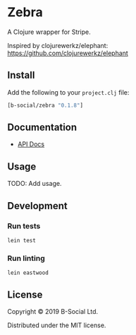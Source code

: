 # Zebra

A Clojure wrapper for Stripe.

Inspired by clojurewerkz/elephant: https://github.com/clojurewerkz/elephant

## Install

Add the following to your `project.clj` file:

```clj
[b-social/zebra "0.1.8"]
```

## Documentation

* [API Docs](http://b-social.github.io/zebra)

## Usage

TODO: Add usage.

## Development

### Run tests
`lein test`

### Run linting
`lein eastwood`

## License

Copyright © 2019 B-Social Ltd.

Distributed under the MIT license.
